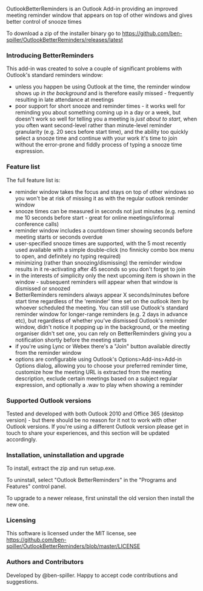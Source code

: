 OutlookBetterReminders is an Outlook Add-in providing an improved meeting reminder window that appears on top of other windows and gives better control of snooze times

To download a zip of the installer binary go to https://github.com/ben-spiller/OutlookBetterReminders/releases/latest

### Introducing BetterReminders
This add-in was created to solve a couple of significant problems with Outlook's standard reminders window:
- unless you happen be using Outlook at the time, the reminder window shows up _in the background_ and is therefore easily missed - frequently resulting in late attendance at meetings
- poor support for short snooze and reminder times - it works well for reminding you about something coming up in a day or a week, but doesn't work so well for telling you a meeting is _just about to start_, when you often want second-level rather than minute-level reminder granularity (e.g. 20 secs before start time), and the ability too quickly select a snooze time and continue with your work it's time to join without the error-prone and fiddly process of typing a snooze time expression. 

### Feature list
The full feature list is:
- reminder window takes the focus and stays on top of other windows so you won't be at risk of missing it as with the regular outlook reminder window
- snooze times can be measured in seconds not just minutes (e.g. remind me 10 seconds before start - great for online meetings/informal conference calls)
- reminder window includes a countdown timer showing seconds before meeting starts or seconds overdue
- user-specified snooze times are supported, with the 5 most recently used available with a simple double-click (no finnicky combo box menu to open, and definitely no typing required)
- minimizing (rather than snoozing/dismissing) the reminder window results in it re-activating after 45 seconds so you don't forget to join
- in the interests of simplicity only the next upcoming item is shown in the window - subsequent reminders will appear when that window is dismissed or snoozed
- BetterReminders reminders always appear X seconds/minutes before start time regardless of the 'reminder' time set on the outlook item by whoever scheduled the meeting. You can still use Outlook's standard reminder window for longer-range reminders (e.g. 2 days in advance etc), but regardless of whether you've dismissed Outlook's reminder window, didn't notice it popping up in the background, or the meeting organiser didn't set one, you can rely on BetterReminders giving you a notification shortly before the meeting starts
- if you're using Lync or Webex there's a "Join" button available directly from the reminder window
- options are configurable using Outlook's Options>Add-ins>Add-in Options dialog, allowing you to choose your preferred reminder time, customize how the meeting URL is extracted from the meeting description, exclude certain meetings based on a subject regular expression, and optionally a .wav to play when showing a reminder

### Supported Outlook versions
Tested and developed with both Outlook 2010 and Office 365 (desktop version) - but there should be no reason for it not to work with other Outlook versions. If you're using a different Outlook version please get in touch to share your experiences, and this section will be updated accordingly. 

### Installation, uninstallation and upgrade
To install, extract the zip and run setup.exe. 

To uninstall, select "Outlook BetterReminders" in the "Programs and Features" control panel. 

To upgrade to a newer release, first uninstall the old version then install the new one. 

### Licensing
This software is licensed under the MIT license, see https://github.com/ben-spiller/OutlookBetterReminders/blob/master/LICENSE

### Authors and Contributors
Developed by @ben-spiller. Happy to accept code contributions and suggestions. 